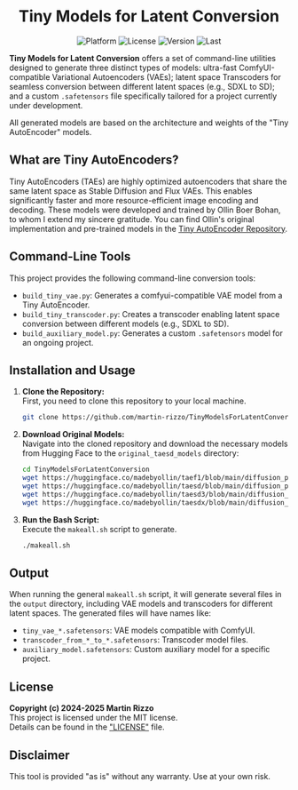 <div align="center">

# Tiny Models for Latent Conversion

<p>
<img alt="Platform"  src="https://img.shields.io/badge/platform-Linux-blue">
<img alt="License"   src="https://img.shields.io/github/license/martin-rizzo/TinyModelsForLatentConversion?color=blue">
<img alt="Version"   src="https://img.shields.io/github/v/tag/martin-rizzo/TinyModelsForLatentConversion?label=version">
<img alt="Last"      src="https://img.shields.io/github/last-commit/martin-rizzo/TinyModelsForLatentConversion">
<!--
|
<a href="https://civitai.com/models/420163/abominable-workflows">
   <img alt="CivitAI"      src="https://img.shields.io/badge/page-CivitAI-00F"></a>
<a href="https://huggingface.co/martin-rizzo/AbominableWorkflows">
   <img alt="Hugging Face" src="https://img.shields.io/badge/models-HuggingFace-yellow"></a>
-->
</p>
</div>


**Tiny Models for Latent Conversion** offers a set of command-line utilities designed to generate three distinct types of models: ultra-fast ComfyUI-compatible Variational Autoencoders (VAEs); latent space Transcoders for seamless conversion between different latent spaces (e.g., SDXL to SD); and a custom `.safetensors` file specifically tailored for a project currently under development.

All generated models are based on the architecture and weights of the "Tiny AutoEncoder" models.


## What are Tiny AutoEncoders?

Tiny AutoEncoders (TAEs) are highly optimized autoencoders that share the same latent space as Stable Diffusion and Flux VAEs.  This enables significantly faster and more resource-efficient image encoding and decoding.  These models were developed and trained by Ollin Boer Bohan, to whom I extend my sincere gratitude. You can find Ollin's original implementation and pre-trained models in the [Tiny AutoEncoder Repository](https://github.com/madebyollin/taesd).


## Command-Line Tools

This project provides the following command-line conversion tools:
- `build_tiny_vae.py`: Generates a comfyui-compatible VAE model from a Tiny AutoEncoder.
- `build_tiny_transcoder.py`: Creates a transcoder enabling latent space conversion between different models (e.g., SDXL to SD).
- `build_auxiliary_model.py`: Generates a custom `.safetensors` model for an ongoing project.


## Installation and Usage

1. **Clone the Repository:**  
   First, you need to clone this repository to your local machine.
   ```bash
   git clone https://github.com/martin-rizzo/TinyModelsForLatentConversion.git
   ```

2. **Download Original Models:**  
   Navigate into the cloned repository and download the necessary models from Hugging Face to the `original_taesd_models` directory:
   ```bash
   cd TinyModelsForLatentConversion
   wget https://huggingface.co/madebyollin/taef1/blob/main/diffusion_pytorch_model.safetensors -P original_taesd_models/taef1
   wget https://huggingface.co/madebyollin/taesd/blob/main/diffusion_pytorch_model.safetensors -P original_taesd_models/taesd
   wget https://huggingface.co/madebyollin/taesd3/blob/main/diffusion_pytorch_model.safetensors -P original_taesd_models/taesd3
   wget https://huggingface.co/madebyollin/taesdx/blob/main/diffusion_pytorch_model.safetensors -P original_taesd_models/taesdx   
   ```

3. **Run the Bash Script:**  
   Execute the `makeall.sh` script to generate.
   ```bash
   ./makeall.sh
   ```


## Output

When running the general `makeall.sh` script, it will generate several files in the `output` directory, including VAE models and transcoders for different latent spaces. The generated files will have names like:
- `tiny_vae_*.safetensors`: VAE models compatible with ComfyUI.
- `transcoder_from_*_to_*.safetensors`: Transcoder model files.
- `auxiliary_model.safetensors`: Custom auxiliary model for a specific project.


## License

**Copyright (c) 2024-2025 Martin Rizzo**  
This project is licensed under the MIT license.  
Details can be found in the ["LICENSE"](LICENSE) file.


## Disclaimer

This tool is provided "as is" without any warranty. Use at your own risk.
